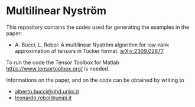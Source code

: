 # Multilinear Nyström

This repository contains the codes used for generating the examples in the paper: 
- A. Bucci, L. Robol: A multilinear Nyström algorithm for low-rank approximation of tensors in Tucker format. [arXiv:2309.02877](https://arxiv.org/abs/2309.02877)

To run the code the Tensor Toolbox for Matlab https://www.tensortoolbox.org/ is needed.

Informations on the paper, and on the code can be obtained by writing to
- alberto.bucci@phd.unipi.it
- leonardo.robol@unipi.it
